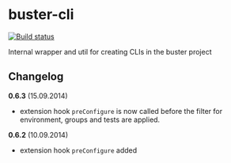 # buster-cli

[![Build status](https://secure.travis-ci.org/busterjs/buster-cli.png?branch=master)](http://travis-ci.org/busterjs/buster-cli)

Internal wrapper and util for creating CLIs in the buster project


## Changelog

**0.6.3** (15.09.2014)

* extension hook `preConfigure` is now called before the filter for environment, groups and tests are applied.


**0.6.2** (10.09.2014)

* extension hook `preConfigure` added
